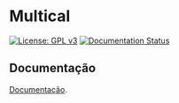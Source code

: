 # Multical
[![License: GPL v3](https://img.shields.io/badge/License-GPLv3-blue.svg)](https://www.gnu.org/licenses/gpl-3.0)
[![Documentation Status](https://readthedocs.org/projects/multical/badge/?version=latest)](https://multical.readthedocs.io/pt-br/latest/?badge=latest)

## Documentação

 [Documentação](https://multical.readthedocs.io/pt-br/latest/).